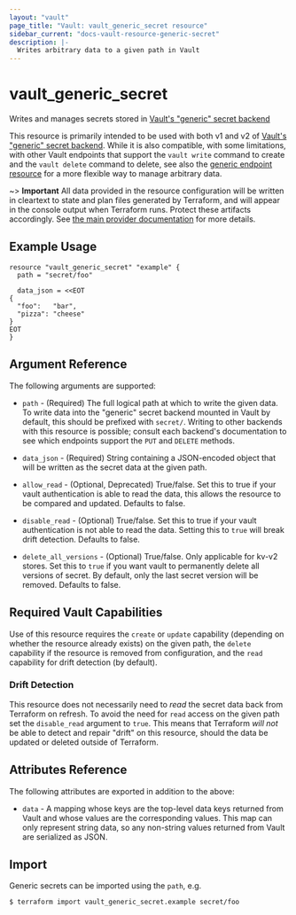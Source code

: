 ```yaml
---
layout: "vault"
page_title: "Vault: vault_generic_secret resource"
sidebar_current: "docs-vault-resource-generic-secret"
description: |-
  Writes arbitrary data to a given path in Vault
---
```


# vault\_generic\_secret

Writes and manages secrets stored in
[Vault's "generic" secret backend](https://www.vaultproject.io/docs/secrets/generic/index.html)

This resource is primarily intended to be used with both v1 and v2 of
[Vault's "generic" secret backend](https://www.vaultproject.io/docs/secrets/generic/index.html).
While it is also compatible, with some limitations, with other Vault
endpoints that support the `vault write` command to create and the
`vault delete` command to delete, see also
the [generic endpoint resource](generic_endpoint.html) for a more
flexible way to manage arbitrary data.

~> **Important** All data provided in the resource configuration will be
written in cleartext to state and plan files generated by Terraform, and
will appear in the console output when Terraform runs. Protect these
artifacts accordingly. See
[the main provider documentation](../index.html)
for more details.

## Example Usage

```hcl
resource "vault_generic_secret" "example" {
  path = "secret/foo"

  data_json = <<EOT
{
  "foo":   "bar",
  "pizza": "cheese"
}
EOT
}
```

## Argument Reference

The following arguments are supported:

* `path` - (Required) The full logical path at which to write the given data.
  To write data into the "generic" secret backend mounted in Vault by default,
  this should be prefixed with `secret/`. Writing to other backends with this
  resource is possible; consult each backend's documentation to see which
  endpoints support the `PUT` and `DELETE` methods.

* `data_json` - (Required) String containing a JSON-encoded object that will be
  written as the secret data at the given path.

* `allow_read` - (Optional, Deprecated) True/false. Set this to true if your
  vault authentication is able to read the data, this allows the resource to be
  compared and updated. Defaults to false.

* `disable_read` - (Optional) True/false. Set this to true if your vault
  authentication is not able to read the data. Setting this to `true` will
  break drift detection. Defaults to false.

* `delete_all_versions` - (Optional) True/false.  Only applicable for kv-v2 stores.
  Set this to `true` if you want vault to permanently delete all versions of secret.  By
  default, only the last secret version will be removed.  Defaults to false. 

## Required Vault Capabilities

Use of this resource requires the `create` or `update` capability
(depending on whether the resource already exists) on the given path,
the `delete` capability if the resource is removed from configuration,
and the `read` capability for drift detection (by default).

### Drift Detection

This resource does not necessarily need to *read* the secret data back from
Terraform on refresh. To avoid the need for `read` access on the given path
set the `disable_read` argument to `true`. This means that Terraform *will not*
be able to detect and repair "drift" on this resource,
should the data be updated or deleted outside of Terraform.

## Attributes Reference

The following attributes are exported in addition to the above:

* `data` - A mapping whose keys are the top-level data keys returned from
Vault and whose values are the corresponding values. This map can only
represent string data, so any non-string values returned from Vault are
serialized as JSON.

## Import

Generic secrets can be imported using the `path`, e.g.

```
$ terraform import vault_generic_secret.example secret/foo
```
